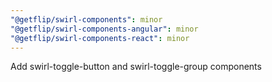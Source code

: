 ```yaml
---
"@getflip/swirl-components": minor
"@getflip/swirl-components-angular": minor
"@getflip/swirl-components-react": minor
---
```


Add swirl-toggle-button and swirl-toggle-group components
